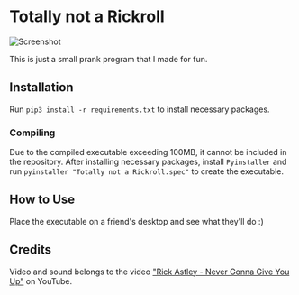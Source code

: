 # Totally not a Rickroll

![Screenshot](https://github.com/A-Paint-Brush/Totally-not-a-Rickroll/assets/96622265/5b0146af-8a52-4efa-821d-3dabda85ef1f)

This is just a small prank program that I made for fun.

## Installation

Run `pip3 install -r requirements.txt` to install necessary packages.

### Compiling

Due to the compiled executable exceeding 100MB, it cannot be included in the repository. After installing necessary packages, install `Pyinstaller` and run `pyinstaller "Totally not a Rickroll.spec"` to create the executable.

## How to Use

Place the executable on a friend's desktop and see what they'll do :)

## Credits

Video and sound belongs to the video ["Rick Astley - Never Gonna Give You Up"](https://www.youtube.com/watch?v=dQw4w9WgXcQ) on YouTube.
